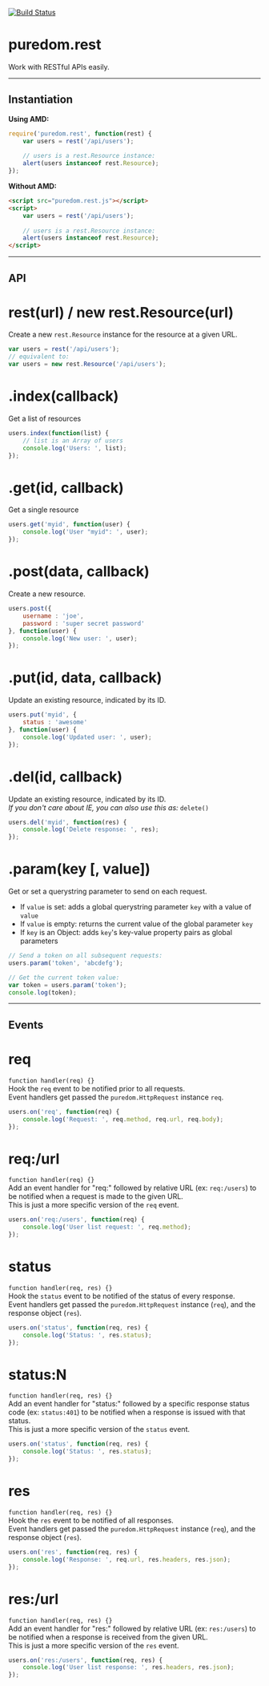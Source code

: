 [![Build Status](https://travis-ci.org/developit/puredom.rest.svg?branch=master)](https://travis-ci.org/developit/puredom.rest)  

puredom.rest
============

Work with RESTful APIs easily.

---


Instantiation
-------------

**Using AMD:**  

```JavaScript
require('puredom.rest', function(rest) {
	var users = rest('/api/users');
	
	// users is a rest.Resource instance:
	alert(users instanceof rest.Resource);
});
```

**Without AMD:**  

```HTML
<script src="puredom.rest.js"></script>
<script>
	var users = rest('/api/users');
	
	// users is a rest.Resource instance:
	alert(users instanceof rest.Resource);
</script>
```


---

API
---


# rest(url) / new rest.Resource(url)
Create a new `rest.Resource` instance for the resource at a given URL.  

```JavaScript
var users = rest('/api/users');
// equivalent to:
var users = new rest.Resource('/api/users');
```


# .index(callback)
Get a list of resources

```JavaScript
users.index(function(list) {
	// list is an Array of users
	console.log('Users: ', list);
});
```


# .get(id, callback)
Get a single resource

```JavaScript
users.get('myid', function(user) {
	console.log('User "myid": ', user);
});
```


# .post(data, callback)
Create a new resource.

```JavaScript
users.post({
	username : 'joe',
	password : 'super secret password'
}, function(user) {
	console.log('New user: ', user);
});
```


# .put(id, data, callback)
Update an existing resource, indicated by its ID.

```JavaScript
users.put('myid', {
	status : 'awesome'
}, function(user) {
	console.log('Updated user: ', user);
});
```


# .del(id, callback)
Update an existing resource, indicated by its ID.  
*If you don't care about IE, you can also use this as:* `delete()`  

```JavaScript
users.del('myid', function(res) {
	console.log('Delete response: ', res);
});
```


# .param(key [, value])
Get or set a querystring parameter to send on each request.  

- If `value` is set: adds a global querystring parameter `key` with a value of `value`  
- If `value` is empty: returns the current value of the global parameter `key`  
- If `key` is an Object: adds `key`'s key-value property pairs as global parameters  

```JavaScript
// Send a token on all subsequent requests:
users.param('token', 'abcdefg');

// Get the current token value:
var token = users.param('token');
console.log(token);
```


---

Events
------


# req
`function handler(req) {}`  
Hook the `req` event to be notified prior to all requests.  
Event handlers get passed the `puredom.HttpRequest` instance `req`.  

```JavaScript
users.on('req', function(req) {
	console.log('Request: ', req.method, req.url, req.body);
});
```


# req:/url
`function handler(req) {}`  
Add an event handler for "req:" followed by relative URL (ex: `req:/users`) to be notified when a request is made to the given URL.  
This is just a more specific version of the `req` event.  

```JavaScript
users.on('req:/users', function(req) {
	console.log('User list request: ', req.method);
});
```


# status
`function handler(req, res) {}`  
Hook the `status` event to be notified of the status of every response.  
Event handlers get passed the `puredom.HttpRequest` instance (`req`), and the response object (`res`).  

```JavaScript
users.on('status', function(req, res) {
	console.log('Status: ', res.status);
});
```


# status:N
`function handler(req, res) {}`  
Add an event handler for "status:" followed by a specific response status code (ex: `status:401`) to be notified when a response is issued with that status.  
This is just a more specific version of the `status` event.  

```JavaScript
users.on('status', function(req, res) {
	console.log('Status: ', res.status);
});
```


# res
`function handler(req, res) {}`  
Hook the `res` event to be notified of all responses.  
Event handlers get passed the `puredom.HttpRequest` instance (`req`), and the response object (`res`).  

```JavaScript
users.on('res', function(req, res) {
	console.log('Response: ', req.url, res.headers, res.json);
});
```


# res:/url
`function handler(req, res) {}`  
Add an event handler for "res:" followed by relative URL (ex: `res:/users`) to be notified when a response is received from the given URL.  
This is just a more specific version of the `res` event.  

```JavaScript
users.on('res:/users', function(req, res) {
	console.log('User list response: ', res.headers, res.json);
});
```


